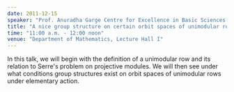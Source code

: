 ```yaml
---
date: 2011-12-15
speaker: "Prof. Anuradha Garge Centre for Excellence in Basic Sciences Mumbai"
title: "A nice group structure on certain orbit spaces of unimodular rows"
time: "11:00 a.m. - 12:00 noon"
venue: "Department of Mathematics, Lecture Hall I"
---
```

In this talk, we will begin with the definition of a unimodular row and
its relation to Serre's problem on projective modules. We will then see
under what conditions group structures exist on orbit spaces of
unimodular rows under elementary action.
